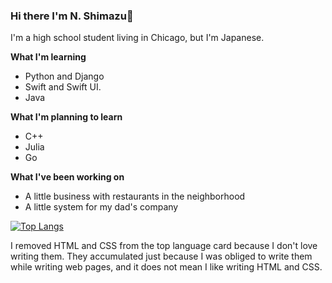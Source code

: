 ### Hi there I'm N. Shimazu👋

I'm a high school student living in Chicago, but I'm Japanese.

**What I'm learning**
 - Python and Django
 - Swift and Swift UI.
 - Java

**What I'm planning to learn**
 - C++
 - Julia
 - Go

**What I've been working on**
 - A little business with restaurants in the neighborhood
 - A little system for my dad's company

[![Top Langs](https://github-readme-stats.vercel.app/api/top-langs/?username=bichanna&langs_count=10&hide=html,css&layout=compact)](https://github.com/anuraghazra/github-readme-stats)

I removed HTML and CSS from the top language card because I don't love writing them. They accumulated just because I was obliged to write them while writing web pages, and it does not mean I like writing HTML and CSS.

